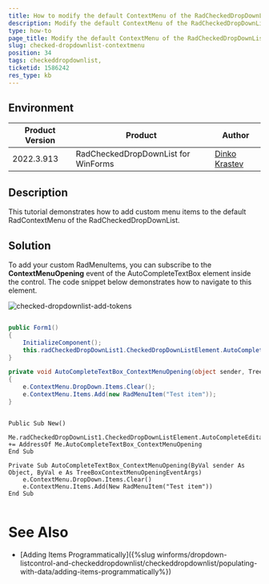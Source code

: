 ```yaml
---
title: How to modify the default ContextMenu of the RadCheckedDropDownList
description: Modify the default ContextMenu of the RadCheckedDropDownList.
type: how-to
page_title: Modify the default ContextMenu of the RadCheckedDropDownList  
slug: checked-dropdownlist-contextmenu
position: 34
tags: checkeddropdownlist, 
ticketid: 1586242 
res_type: kb
---
```


## Environment
|Product Version|Product|Author|
|----|----|----|
|2022.3.913|RadCheckedDropDownList for WinForms|[Dinko Krastev](https://www.telerik.com/blogs/author/dinko-krastev)|


## Description

This tutorial demonstrates how to add custom menu items to the default RadContextMenu of the RadCheckedDropDownList.

## Solution

To add your custom RadMenuItems, you can subscribe to the __ContextMenuOpening__ event of the AutoCompleteTextBox element inside the control. The code snippet below demonstrates how to navigate to this element.
 
![checked-dropdownlist-add-tokens](images/checked-dropdownlist-contextmenu.gif)


````C#

public Form1()
{
	InitializeComponent();
	this.radCheckedDropDownList1.CheckedDropDownListElement.AutoCompleteEditableAreaElement.AutoCompleteTextBox.ContextMenuOpening += this.AutoCompleteTextBox_ContextMenuOpening;            
}

private void AutoCompleteTextBox_ContextMenuOpening(object sender, TreeBoxContextMenuOpeningEventArgs e)
{
	e.ContextMenu.DropDown.Items.Clear();
	e.ContextMenu.Items.Add(new RadMenuItem("Test item"));
}

````
````VB.NET

Public Sub New()
	Me.radCheckedDropDownList1.CheckedDropDownListElement.AutoCompleteEditableAreaElement.AutoCompleteTextBox.ContextMenuOpening += AddressOf Me.AutoCompleteTextBox_ContextMenuOpening
End Sub

Private Sub AutoCompleteTextBox_ContextMenuOpening(ByVal sender As Object, ByVal e As TreeBoxContextMenuOpeningEventArgs)
	e.ContextMenu.DropDown.Items.Clear()
	e.ContextMenu.Items.Add(New RadMenuItem("Test item"))
End Sub


````

# See Also

* [Adding Items Programmatically]({%slug winforms/dropdown-listcontrol-and-checkeddropdownlist/checkeddropdownlist/populating-with-data/adding-items-programmatically%})